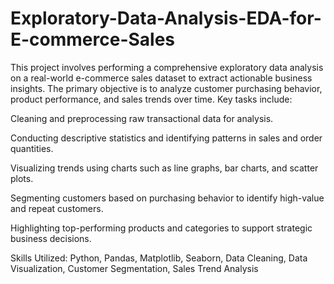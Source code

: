 # Exploratory-Data-Analysis-EDA-for-E-commerce-Sales
This project involves performing a comprehensive exploratory data analysis on a real-world e-commerce sales dataset to extract actionable business insights. The primary objective is to analyze customer purchasing behavior, product performance, and sales trends over time.
Key tasks include:   
   
Cleaning and preprocessing raw transactional data for analysis.  

Conducting descriptive statistics and identifying patterns in sales and order quantities.

Visualizing trends using charts such as line graphs, bar charts, and scatter plots.

Segmenting customers based on purchasing behavior to identify high-value and repeat customers.

Highlighting top-performing products and categories to support strategic business decisions.

Skills Utilized: Python, Pandas, Matplotlib, Seaborn, Data Cleaning, Data Visualization, Customer Segmentation, Sales Trend Analysis
